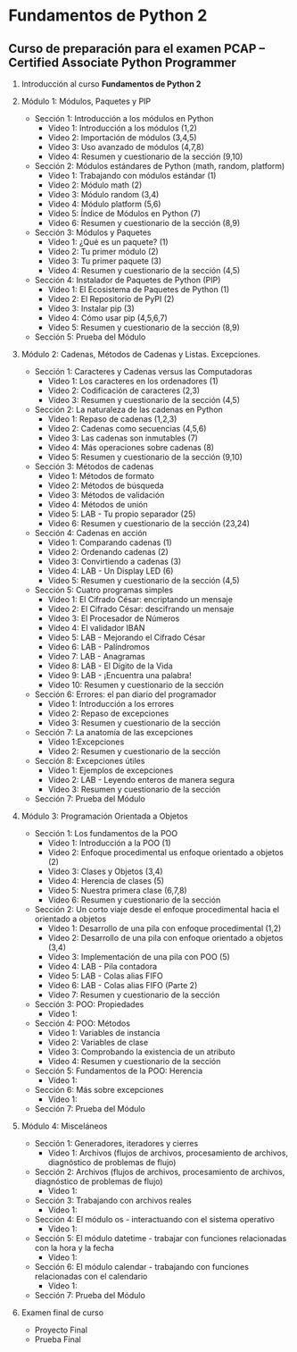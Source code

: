 # Fundamentos de Python 2
## Curso de preparación para el examen PCAP – Certified Associate Python Programmer



1. Introducción al curso **Fundamentos de Python 2**
2. Módulo 1: Módulos, Paquetes y PIP
    * Sección 1: Introducción a los módulos en Python
        * Vídeo 1: Introducción a los módulos (1,2)
        * Vídeo 2: Importación de módulos (3,4,5)
        * Vídeo 3: Uso avanzado de módulos (4,7,8)
        * Vídeo 4: Resumen y cuestionario de la sección (9,10)
    * Sección 2: Módulos estándares de Python (math, random, platform)
        * Vídeo 1: Trabajando con módulos estándar (1)
        * Vídeo 2: Módulo math (2)
        * Vídeo 3: Módulo random (3,4)
        * Vídeo 4: Módulo platform (5,6)
        * Vídeo 5: Índice de Módulos en Python (7)
        * Vídeo 6: Resumen y cuestionario de la sección (8,9)
    * Sección 3: Módulos y Paquetes
        * Vídeo 1: ¿Qué es un paquete? (1)
        * Vídeo 2: Tu primer módulo (2)
        * Vídeo 3: Tu primer paquete (3)
        * Vídeo 4: Resumen y cuestionario de la sección (4,5)
    * Sección 4: Instalador de Paquetes de Python (PIP)
        * Vídeo 1: El Ecosistema de Paquetes de Python (1)
        * Vídeo 2:  El Repositorio de PyPI (2)
        * Vídeo 3: Instalar pip (3)
        * Vídeo 4: Cómo usar pip (4,5,6,7)
        * Vídeo 5: Resumen y cuestionario de la sección (8,9)
    * Sección 5: Prueba del Módulo  
3. Módulo 2: Cadenas, Métodos de Cadenas y Listas. Excepciones.
    * Sección 1: Caracteres y Cadenas versus las Computadoras
        * Vídeo 1: Los caracteres en los ordenadores (1)
        * Vídeo 2: Codificación de caracteres (2,3)
        * Vídeo 3: Resumen y cuestionario de la sección (4,5)
    * Sección 2: La naturaleza de las cadenas en Python
        * Vídeo 1: Repaso de cadenas (1,2,3)
        * Vídeo 2: Cadenas como secuencias (4,5,6)
        * Vídeo 3: Las cadenas son inmutables (7)
        * Vídeo 4: Más operaciones sobre cadenas (8)
        * Vídeo 5: Resumen y cuestionario de la sección (9,10)
    * Sección 3: Métodos de cadenas
        * Vídeo 1: Métodos de formato 
        * Vídeo 2: Métodos de búsqueda
        * Video 3: Métodos de validación
        * Vídeo 4: Métodos de unión
        * Vídeo 5: LAB - Tu propio separador (25)
        * Vídeo 6: Resumen y cuestionario de la sección (23,24)
    * Sección 4: Cadenas en acción
        * Vídeo 1: Comparando cadenas (1)
        * Vídeo 2: Ordenando cadenas (2)
        * Vídeo 3: Convirtiendo a cadenas (3)
        * Vídeo 4: LAB - Un Display LED (6)
        * Vídeo 5: Resumen y cuestionario de la sección (4,5)
    * Sección 5: Cuatro programas simples
        * Vídeo 1: El Cifrado César: encriptando un mensaje
        * Vídeo 2: El Cifrado César: descifrando un mensaje
        * Vídeo 3: El Procesador de Números
        * Vídeo 4: El validador IBAN
        * Vídeo 5: LAB - Mejorando el Cifrado César
        * Vídeo 6: LAB - Palíndromos
        * Vídeo 7: LAB - Anagramas
        * Vídeo 8: LAB - El Dígito de la Vida
        * Vídeo 9: LAB - ¡Encuentra una palabra!
        * Vídeo 10: Resumen y cuestionario de la sección
    * Sección 6: Errores: el pan diario del programador
        * Vídeo 1: Introducción a  los errores
        * Vídeo 2: Repaso de excepciones
        * Vídeo 3: Resumen y cuestionario de la sección
    * Sección 7: La anatomía de las excepciones
        * Vídeo 1:Excepciones
        * Vídeo 2: Resumen y cuestionario de la sección
    * Sección 8: Excepciones útiles
        * Vídeo 1: Ejemplos de excepciones
        * Vídeo 2:  LAB - Leyendo enteros de manera segura
        * Vídeo 3: Resumen y cuestionario de la sección
    * Sección 7: Prueba del Módulo

4. Módulo 3: Programación Orientada a Objetos
    * Sección 1: Los fundamentos de la POO   
        * Vídeo 1: Introducción a la POO (1)
        * Vídeo 2: Enfoque procedimental us enfoque orientado a objetos (2)
        * Vídeo 3: Clases y Objetos (3,4)
        * Vídeo 4: Herencia de clases (5)
        * Vídeo 5: Nuestra primera clase (6,7,8)
        * Vídeo 6: Resumen y cuestionario de la sección
    * Sección 2: Un corto viaje desde el enfoque procedimental hacia el orientado a objetos
        * Vídeo 1: Desarrollo de una pila con enfoque procedimental (1,2)
        * Vídeo 2: Desarrollo de una pila con enfoque orientado a objetos (3,4)
        * Vídeo 3: Implementación de una pila con POO (5)
        * Vídeo 4: LAB - Pila contadora
        * Vídeo 5: LAB - Colas alias FIFO
        * Vídeo 6: LAB - Colas alias FIFO (Parte 2)
        * Vídeo 7: Resumen y cuestionario de la sección 
    * Sección 3: POO: Propiedades
        * Vídeo 1:  
    * Sección 4: POO: Métodos
        * Vídeo 1: Variables de instancia
        * Vídeo 2: Variables de clase
        * Vídeo 3: Comprobando la existencia de un atributo
        * Vídeo 4: Resumen y cuestionario de la sección
    * Sección 5: Fundamentos de la POO: Herencia
        * Vídeo 1: 
    * Sección 6: Más sobre excepciones
        * Vídeo 1: 
    * Sección 7: Prueba del Módulo

5. Módulo 4: Misceláneos
    * Sección 1: Generadores, iteradores y cierres
        * Vídeo 1: Archivos (flujos de archivos, procesamiento de archivos, diagnóstico de problemas de flujo)
    * Sección 2: Archivos (flujos de archivos, procesamiento de archivos, diagnóstico de problemas de flujo)
        * Vídeo 1: 
    * Sección 3: Trabajando con archivos reales
        * Vídeo 1: 
    * Sección 4: El módulo os - interactuando con el sistema operativo
        * Vídeo 1:     
    * Sección 5: El módulo datetime - trabajar con funciones relacionadas con la hora y la fecha
        * Vídeo 1: 
    * Sección 6: El módulo calendar - trabajando con funciones relacionadas con el calendario
        * Vídeo 1: 
    * Sección 7: Prueba del Módulo
6. Examen final de curso
    * Proyecto Final
    * Prueba Final
